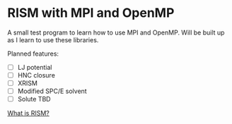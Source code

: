 # RISM with MPI and OpenMP

A small test program to learn how to use MPI and OpenMP.
Will be built up as I learn to use these libraries.

Planned features:
- [ ] LJ potential
- [ ] HNC closure
- [ ] XRISM
- [ ] Modified SPC/E solvent
- [ ] Solute TBD

[What is RISM?](https://www.sciencedirect.com/science/article/abs/pii/0009261481854747)
